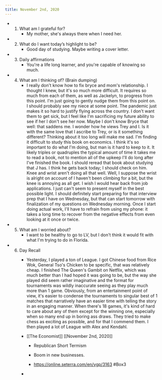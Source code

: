 ```yaml
---
title: November 2nd, 2020
---
```


- 1. What am I grateful for?
	 - My mother, she's always there when I need her. 

- 2. What do I want today’s highlight to be?
	 - Good day of studying. Maybe writing a cover letter.

- 3. Daily affirmations
	 - You're a life long learner, and you're capable of knowing so much.

- 4. What am I thinking of? (Brain dumping)
	 - I really don't know how to fix bryce and mom's relationship. I thought I knew, but it's so much more difficult. It requires so much from each of them, as well as Jackelyn, to progress from this point. I'm just going to gently nudge them from this point on. I should probably see my niece at some point. The pandemic just makes it so hard to justify flying across the country. I don't want them to get sick, but I feel like I'm sacrificing my future ability to see if her I don't see her now. Maybe I don't know Bryce that well: that saddens me. I wonder how he views Trey and I. Is it with the same love that I ascribe to Trey, or is it something different? Thinking about it too long will make me sad. I'm finding it difficult to study this book on economics. I think it's so important to do what I'm doing, but man is it hard to keep to it. It likely triples or quadruples the typical amount of time it takes me to read a book, not to mention all of the upkeep I'll do long after I've finished the book. I should reread that book about studying that J has. I think he gets back today; I should check on him. Knee and wrist aren't doing all that well. Well, I suppose the wrist is alright on account of I haven't been climbing for a bit, but the knee is annoying as all get. I wish I would hear back from job applications. I just can't seem to present myself in the best possible light. I should definitely start preparing for that interview prep that I have on Wednesday, but that can start tomorrow with finalization of my questions on Wednesday morning. Once I start doing actual work, I'll have to refrain from using my phone: it takes a long time to recover from the negative effects from even looking at it once or twice. 

- 5. What am I worried about? 
	 - I want to be healthy to go to LV, but I don't think it would fit with what I'm trying to do in Florida.

- 6. Day Recall
	 - Yesterday, I played a ton of League. I got Chinese food from Rice Wok, General Tso's Chicken to be specific, that was relatively cheap. I finished The Queen's Gambit on Netflix, which was much better than I had hoped it was going to be, but the way she played did seem rather imaginative and the format for tournaments was wildly inaccurate seeing as they play much more than 1 game. Obviously, from an entertainment point of view, it's easier to condense the tournaments to singular best of 1 matches that narratively have an easier time with telling the story in an engaging manner. When there's 18 games, it's kind of hard to care about any of them except for the winning one, especially when so many end up in boring ass draws. They tried to make chess as exciting as possible, and for that I commend them. I then played a lot of League with Alex and Kendahl. 

	 - [[The Economist]] [[November 2nd, 2020]]
		 - Republican Short Termism

		 - Boom in new businesses.

		 - https://online.seterra.com/en/vgp/3163 #Box3

	 - 
